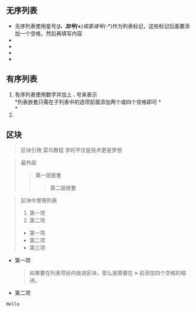## 无序列表 

* 无序列表使用星号(*****)、加号(**+**)或是减号(**-**)作为列表标记，这些标记后面要添加一个空格，然后再填写内容
*   
*   
*   
*   



## 有序列表

1. 有序列表使用数字并加上 **.** 号来表示   
    *列表嵌套只需在子列表中的选项前面添加两个或四个空格即可
    *   
    *   
2. 

  

  

  

## 区块

> 区块引用
> 菜鸟教程
> 学的不仅是技术更是梦想

> 最外层
> > 第一层嵌套
> > > 第二层嵌套

> 区块中使用列表
>
> 1. 第一项
> 2. 第二项
>
> * 第一项
> * 第二项
> * 第三项

* 第一项
    > 如果要在列表项目内放进区块，那么就需要在 **>** 前添加四个空格的缩进。
    > 
* 第二项

`Hello`

